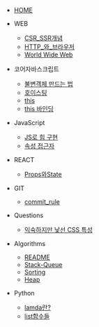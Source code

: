 * [HOME](/)

* WEB
    * [CSR_SSR개념](/WEB/CSR_SSR.md)
    * [HTTP_와_브라우저](/WEB/about_HTTP.md)
    * [World Wide Web](/WEB/WorldWideWeb.md)

* 코어자바스크립트
    * [불변객체 만드는 법](/코어자바스크립트/data_type.md)
    * [호이스팅](/코어자바스크립트/hoisting.md)
    * [this](/코어자바스크립트/예제/this.md)
    * [this 바인딩](/코어자바스크립트/예제/call-apply-bind.md)

* JavaScript
    * [JS로 힙 구현](/JS/heap_by_JS.md)
    * [속성 접근자](/JS/property_accessors.md)

* REACT
    * [Props와State](/REACT/Props와State.md)

* GIT
    * [commit_rule](/GIT/commit형식.md)

* Questions
    * [익숙하지만 낯선 CSS 특성](/HTML-CSS/css특성.md)

* Algorithms
    * [README](/알고리즘/Algorithms.md)
    * [Stack-Queue](/알고리즘/stack-queue/python_stack_q.md)
    * [Sorting](/알고리즘/sorting.md)
    * [Heap](/알고리즘/heap.md)

* Python
    * [lamda란?](/알고리즘/Python/lambda.md)
    * [list함수들](/알고리즘/Python/list_func.md)


